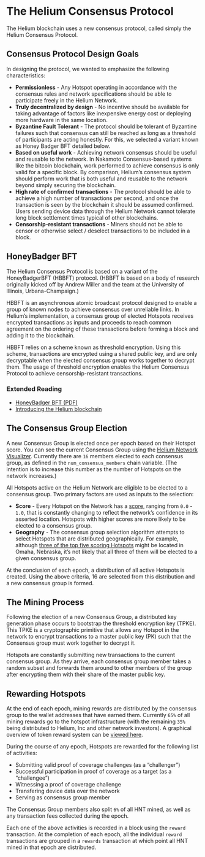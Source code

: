 # The Helium Consensus Protocol

The Helium blockchain uses a new consensus protocol, called simply the Helium Consensus Protocol.

## Consensus Protocol Design Goals

In designing the protocol, we wanted to emphasize the following characteristics:

* **Permissionless** - Any Hotspot operating in accordance with the consensus rules and network specifications should be able to participate freely in the Helium Network. 
* **Truly decentralized by design** - No incentive should be available for taking advantage of factors like inexpensive energy cost or deploying more hardware in the same location. 
* **Byzantine Fault Tolerant** - The protocol should be tolerant of Byzantine failures such that consensus can still be reached as long as a threshold of participants are acting honestly. For this, we selected a variant known as Honey Badger BFT detailed below. 
* **Based on useful work** - Achieving network consensus should be useful and reusable to the network. In Nakamoto Consensus-based systems like the bitcoin blockchain, work performed to achieve consensus is only valid for a specific block. By comparison, Helium’s consensus system should perform work that is both useful and reusable to the network beyond simply securing the blockchain. 
* **High rate of confirmed transactions** - The protocol should be able to achieve a high number of transactions per second, and once the transaction is seen by the blockchain it should be assumed confirmed. Users sending device data through the Helium Network cannot tolerate long block settlement times typical of other blockchains. 
* **Censorship-resistant transactions** - Miners should not be able to censor or otherwise select / deselect transactions to be included in a block. 

## HoneyBadger BFT

The Helium Consensus Protocol is based on a variant of the HoneyBadgerBFT \(HBBFT\) protocol. \(HBBFT is based on a body of research originally kicked off by Andrew Miller and the team at the University of Illinois, Urbana-Champaign.\)

HBBFT is an asynchronous atomic broadcast protocol designed to enable a group of known nodes to achieve consensus over unreliable links. In Helium’s implementation, a consensus group of elected Hotspots receives encrypted transactions as inputs and proceeds to reach common agreement on the ordering of these transactions before forming a block and adding it to the blockchain.

HBBFT relies on a scheme known as threshold encryption. Using this scheme, transactions are encrypted using a shared public key, and are only decryptable when the elected consensus group works together to decrypt them. The usage of threshold encryption enables the Helium Consensus Protocol to achieve censorship-resistant transactions.

### Extended Reading

* [HoneyBadger BFT \(PDF\)](https://eprint.iacr.org/2016/199.pdf)
* [Introducing the Helium blockchain](https://blog.helium.com/introducing-the-helium-blockchain-dc2f8997083c)

## The Consensus Group Election

A new Consensus Group is elected once per epoch based on their Hotspot score. You can see the current Consensus Group using the [Helium Network Visualizer](https://network.helium.com/consensus). Currently there are `16` members elected to each consensus group, as defined in the `num_consensus_members` chain variable. \(The intention is to increase this number as the number of Hotspots on the network increases.\)

All Hotspots active on the Helium Network are eligible to be elected to a consensus group. Two primary factors are used as inputs to the selection:

* **Score** - Every Hotspot on the Network has a [score](https://github.com/helium/devdocs/tree/67b988ec351854ec4b7608e12b5b8f47f2456abf/blockchain/proof-of-coverage/README.md#hotspot-scoring), ranging from `0.0` - `1.0`, that is constantly changing to reflect the network’s confidence in its asserted location. Hotspots with higher scores are more likely to be elected to a consensus group. 
* **Geography** - The consensus group selection algorithm attempts to select Hotspots that are distributed geographically. For example, although [three of the top five scoring Hotspots](http://dashboard.helium.com/d/SV1719FWz/hotspots?orgId=1) might be located in Omaha, Nebraska, it’s not likely that all three of them will be elected to a given consensus group. 

At the conclusion of each epoch, a distribution of all active Hotspots is created. Using the above criteria, 16 are selected from this distribution and a new consensus group is formed.

## The Mining Process

Following the election of a new Consensus Group, a distributed key generation phase occurs to bootstrap the threshold encryption key \(TPKE\). This TPKE is a cryptographic primitive that allows any Hotspot in the network to encrypt transactions to a master public key \(PK\) such that the Consensus group must work together to decrypt it.

Hotspots are constantly submitting new transactions to the current consensus group. As they arrive, each consensus group member takes a random subset and forwards them around to other members of the group after encrypting them with their share of the master public key.

## Rewarding Hotspots

At the end of each epoch, mining rewards are distributed by the consensus group to the wallet addresses that have earned them. Currently `65%` of all mining rewards go to the hotspot infrastructure \(with the remaining `35%` being distributed to Helium, Inc and other network investors\). A graphical overview of token reward system can be [viewed here](https://www.helium.com/tokens).

During the course of any epoch, Hotspots are rewarded for the following list of activities:

* Submitting valid proof of coverage challenges \(as a “challenger”\)
* Successful participation in proof of coverage as a target \(as a “challengee”\) 
* Witnessing a proof of coverage challenge
* Transfering device data over the network 
* Serving as consensus group member

The Consensus Group members also split `6%` of all HNT mined, as well as any transaction fees collected during the epoch.

Each one of the above activities is recorded in a block using the `reward` transaction. At the completion of each epoch, all the individual `reward` transactions are grouped in a `rewards` transaction at which point all HNT mined in that epoch are distributed.

